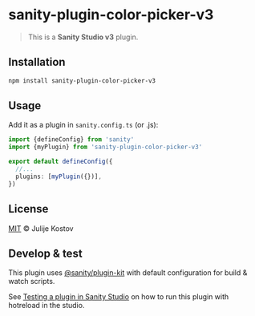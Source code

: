 # sanity-plugin-color-picker-v3

> This is a **Sanity Studio v3** plugin.

## Installation

```sh
npm install sanity-plugin-color-picker-v3
```

## Usage

Add it as a plugin in `sanity.config.ts` (or .js):

```ts
import {defineConfig} from 'sanity'
import {myPlugin} from 'sanity-plugin-color-picker-v3'

export default defineConfig({
  //...
  plugins: [myPlugin({})],
})
```

## License

[MIT](LICENSE) © Julije Kostov

## Develop & test

This plugin uses [@sanity/plugin-kit](https://github.com/sanity-io/plugin-kit)
with default configuration for build & watch scripts.

See [Testing a plugin in Sanity Studio](https://github.com/sanity-io/plugin-kit#testing-a-plugin-in-sanity-studio)
on how to run this plugin with hotreload in the studio.
